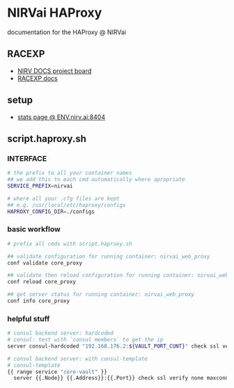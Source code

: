 # NIRVai HAProxy

documentation for the HAProxy @ NIRVai

## RACEXP

- [NIRV DOCS project board](https://github.com/orgs/nirv-ai/projects/6/views/1?filterQuery=repo%3A%22nirv-ai%2Fdocs%22)
- [RACEXP docs](https://github.com/noahehall/theBookOfNoah/blob/master/0current/architectural%20thinking/0racexp.md)

## setup

- [stats page @ ENV.nirv.ai:8404](https://dev.nirv.ai:8404)

## script.haproxy.sh

### INTERFACE

```sh
# the prefix to all your container names
## we add this to each cmd automatically where apropriate
SERVICE_PREFIX=nirvai

# where all your .cfg files are kept
## e.g. /usr/local/etc/haproxy/configs
HAPROXY_CONFIG_DIR=./configs

```

### basic workflow

```sh
# prefix all cmds with script.haproxy.sh

## validate configuration for running container: nirvai_web_proxy
conf validate core_proxy

## validate then reload configuration for running container: nirvai_web_proxy
conf reload core_proxy

## get server status for running container: nirvai_web_proxy
conf info core_proxy
```

### helpful stuff

```sh
# consul backend server: hardcoded
# consul: test with `consul members` to get the ip
server consul-hardcoded "192.168.176.2:${VAULT_PORT_CUNT}" check ssl verify none maxconn ${PROXY_MAXCONN_PRIV} weight 100 backup

# consul backend server: with consul-template
# consul-template
{{ range service "core-vault" }}
  server {{.Node}} {{.Address}}:{{.Port}} check ssl verify none maxconn ${PROXY_MAXCONN_PRIV} weight 255 {{ end }}

```
